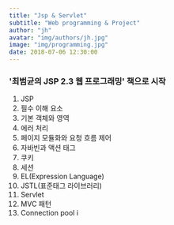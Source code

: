```yaml
---
title: "Jsp & Servlet"
subtitle: "Web programming & Project"
author: "jh"
avatar: "img/authors/jh.jpg"
image: "img/programming.jpg"
date: 2018-07-06 12:30:00
---
```


### '최범균의 JSP 2.3 웹 프로그래밍' 책으로 시작

1. JSP
2. 필수 이해 요소
3. 기본 객체와 영역
4. 에러 처리
5. 페이지 모듈화와 요청 흐름 제어
6. 자바빈과 액션 태그
7. 쿠키
8. 세션
9. EL(Expression Language)
10. JSTL(표준태그 라이브러리)
11. Servlet
12. MVC 패턴
13. Connection pool
i

